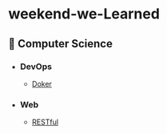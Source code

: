 # weekend-we-Learned

## 🌝 Computer Science

- ### DevOps

  - [Doker](https://github.com/bs-b-s/WWL/blob/main/devOps/docker.md)

- ### Web

  - [RESTful](https://github.com/bs-b-s/WWL/blob/main/web/RESTful.md) 
